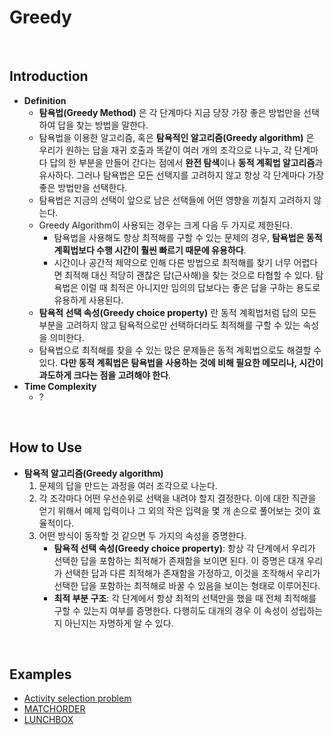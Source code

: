 # Greedy

<br>

## Introduction
- **Definition**
  - **탐욕법(Greedy Method)** 은 각 단계마다 지금 당장 가장 좋은 방법만을 선택하여 답을 찾는 방법을 말한다.
  - 탐욕법을 이용한 알고리즘, 혹은 **탐욕적인 알고리즘(Greedy algorithm)** 은 우리가 원하는 답을 재귀 호출과 똑같이 여러 개의 조각으로 나누고, 각 단계마다 답의 한 부분을 만들어 간다는 점에서 **완전 탐색**이나 **동적 계획법 알고리즘**과 유사하다. 그러나 탐욕법은 모든 선택지를 고려하지 않고 항상 각 단계마다 가장 좋은 방법만을 선택한다.
  - 탐욕법은 지금의 선택이 앞으로 남은 선택들에 어떤 영향을 끼칠지 고려하지 않는다.
  - Greedy Algorithm이 사용되는 경우는 크게 다음 두 가지로 제한된다.
    - 탐욕법을 사용해도 항상 최적해를 구할 수 있는 문제의 경우, **탐욕법은 동적 계획법보다 수행 시간이 훨씬 빠르기 때문에 유용하다**.
    - 시간이나 공간적 제약으로 인해 다른 방법으로 최적해를 찾기 너무 어렵다면 최적해 대신 적당히 괜찮은 답(근사해)을 찾는 것으로 타협할 수 있다. 탐욕법은 이럴 때 최적은 아니지만 임의의 답보다는 좋은 답을 구하는 용도로 유용하게 사용된다.
  - **탐욕적 선택 속성(Greedy choice property)** 란 동적 계획법처럼 답의 모든 부분을 고려하지 않고 탐욕적으로만 선택하더라도 최적해를 구할 수 있는 속성을 의미한다.
  - 탐욕법으로 최적해를 찾을 수 있는 많은 문제들은 동적 계획법으로도 해결할 수 있다. **다만 동적 계획법은 탐욕법을 사용하는 것에 비해 필요한 메모리나, 시간이 과도하게 크다는 점을 고려해야 한다**.
- **Time Complexity**
  - ?
<br>

## How to Use
- **탐욕적 알고리즘(Greedy algorithm)**
  1. 문제의 답을 만드는 과정을 여러 조각으로 나눈다.
  2. 각 조각마다 어떤 우선순위로 선택을 내려야 할지 결정한다. 이에 대한 직관을 얻기 위해서 예제 입력이나 그 외의 작은 입력을 몇 개 손으로 풀어보는 것이 효율적이다.
  3. 어떤 방식이 동작할 것 같으면 두 가지의 속성을 증명한다.
      - **탐욕적 선택 속성(Greedy choice property)**: 항상 각 단계에서 우리가 선택한 답을 포함하는 최적해가 존재함을 보이면 된다. 이 증명은 대개 우리가 선택한 답과 다른 최적해가 존재함을 가정하고, 이것을 조작해서 우리가 선택한 답을 포함하는 최적해로 바꿀 수 있음을 보이는 형태로 이루어진다.
      - **최적 부분 구조**: 각 단계에서 항상 최적의 선택만을 했을 때 전체 최적해를 구할 수 있는지 여부를 증명한다. 다행히도 대개의 경우 이 속성이 성립하는지 아닌지는 자명하게 알 수 있다.
<br>

## Examples
- [Activity selection problem](https://en.wikipedia.org/wiki/Activity_selection_problem#:~:text=The%20activity%20selection%20problem%20is,finish%20time%20(fi).)
- [MATCHORDER](https://github.com/HyunJinNo/Algorithm/blob/main/Greedy/MATCHORDER.md)
- [LUNCHBOX](https://github.com/HyunJinNo/Algorithm/blob/main/Greedy/LUNCHBOX.md)
